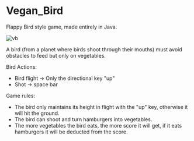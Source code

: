 # Vegan_Bird
Flappy Bird style game, made entirely in Java.

![vb](https://user-images.githubusercontent.com/77767010/128431431-a4c94977-154f-4755-9b58-a82644aeeed3.jpeg)

A bird (from a planet where birds shoot through their mouths) must avoid obstacles to feed but only on vegetables.

Bird Actions:
- Bird flight -> Only the directional key "up"
- Shot -> space bar

Game rules:
- The bird only maintains its height in flight with the "up" key, otherwise it will hit the ground.
- The bird can shoot and turn hamburgers into vegetables.
- The more vegetables the bird eats, the more score it will get, if it eats hamburgers it will be deducted from the score.
